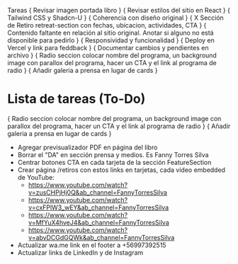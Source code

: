 Tareas
{ Revisar imagen portada libro }
{ Revisar estilos del sitio en React }
{ Tailwind CSS y Shadcn-U }
{ Coherencia con diseño original }
{ X Sección de Retiro retreat-section con fechas, ubicacion, actividades, CTA }
{ Contenido faltante en relación al sitio original. Anotar si alguno no está disponible para pedirlo }
{ Responsividad y funcionalidad }
{ Deploy en Vercel y link para feddback }
{ Documentar cambios y pendientes en archivo }
{ Radio seccion colocar nombre del programa, un background image con parallox del programa, hacer un CTA y el link al programa de radio }
{ Añadir galeria a prensa en lugar de cards }

# Lista de tareas (To-Do)

{ Radio seccion colocar nombre del programa, un background image con parallox del programa, hacer un CTA y el link al programa de radio }
{ Añadir galeria a prensa en lugar de cards }

- Agregar previsualizador PDF en página del libro
- Borrar el "DA" en sección prensa y medios. Es Fanny Torres Silva
- Centrar botones CTA en cada tarjeta de la sección FeatureSection
- Crear página /retiros con estos links en tarjetas, cada video embedded de YouTube:
  - https://www.youtube.com/watch?v=zusCHPjHj0Q&ab_channel=FannyTorresSilva
  - https://www.youtube.com/watch?v=cxFPlW3_wEY&ab_channel=FannyTorresSilva
  - https://www.youtube.com/watch?v=MfYuX4hveJ4&ab_channel=FannyTorresSilva
  - https://www.youtube.com/watch?v=abvDCGdGQWk&ab_channel=FannyTorresSilva
- Actualizar wa.me link en el footer a +56997392515
- Actualizar links de LinkedIn y de Instagram 